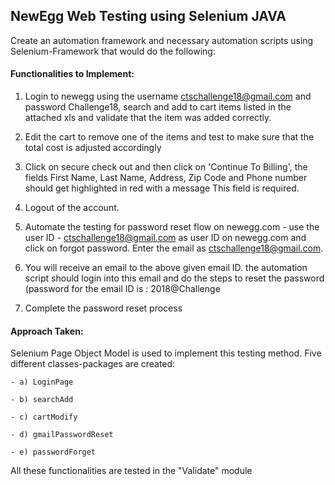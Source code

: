 ## NewEgg Web Testing using Selenium JAVA

Create an automation framework and necessary automation scripts using Selenium-Framework that would do the following:

#### Functionalities to Implement:

1) Login to newegg using the username ctschallenge18@gmail.com and password Challenge18, search and add to cart items listed in the attached xls and validate that the item was added correctly.

2) Edit the cart to remove one of the items and test to make sure that the total cost is adjusted accordingly

3) Click on secure check out and then click on 'Continue To Billing', the fields First Name, Last Name, Address, Zip Code and Phone number should get highlighted in red with a message This field is required.

4) Logout of the account.

5) Automate the testing for password reset flow on newegg.com - use the user ID - ctschallenge18@gmail.com as user ID on newegg.com and click on forgot password. Enter the email as ctschallenge18@gmail.com.

6) You will receive an email to the above given email ID. the automation script should login into this email and do the steps to reset the password 
(password for the email ID is : 2018@Challenge

7) Complete the password reset process

#### Approach Taken:

Selenium Page Object Model is used to implement this testing method. Five different classes-packages are created:

    - a) LoginPage
    
    - b) searchAdd
    
    - c) cartModify
    
    - d) gmailPasswordReset
    
    - e) passwordForget
    
 All these functionalities are tested in the "Validate" module
